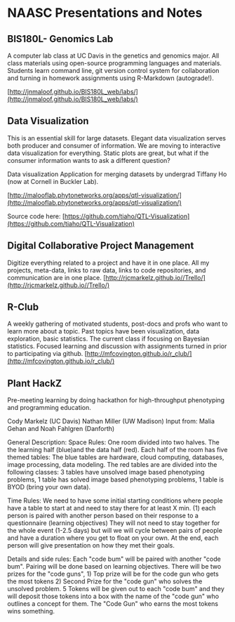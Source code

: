 # NAASC Presentations and Notes
## BIS180L- Genomics Lab
A computer lab class at UC Davis in the genetics and genomics major. All class materials using open-source programming languages and materials. Students learn command line, git version control system for collaboration and turning in homework assignments using R-Markdown (autograde!).

[http://jnmaloof.github.io/BIS180L_web/labs/](http://jnmaloof.github.io/BIS180L_web/labs/)

## Data Visualization
This is an essential skill for large datasets. Elegant data visualization serves both producer and consumer of information. We are moving to interactive data visualization for everything. Static plots are great, but what if the consumer information wants to ask a different question? 

Data visualization Application for merging datasets by undergrad Tiffany Ho (now at Cornell in Buckler Lab).

[http://malooflab.phytonetworks.org/apps/qtl-visualization/](http://malooflab.phytonetworks.org/apps/qtl-visualization/)

Source code here: [https://github.com/tiaho/QTL-Visualization](https://github.com/tiaho/QTL-Visualization)

## Digital Collaborative Project Management
Digitize everything related to a project and have it in one place. All my projects, meta-data, links to raw data, links to code repositories, and communication are in one place. 
[http://rjcmarkelz.github.io//Trello/](http://rjcmarkelz.github.io//Trello/)

## R-Club
A weekly gathering of motivated students, post-docs and profs who want to learn more about a topic. Past topics have been visualization, data exploration, basic statistics. The current class if focusing on Bayesian statistics. Focused learning and discussion with assignments turned in prior to participating via github.
[http://mfcovington.github.io/r_club/](http://mfcovington.github.io/r_club/)

## Plant HackZ
Pre-meeting learning by doing hackathon for high-throughput phenotyping and programming education.

Cody Markelz (UC Davis)
Nathan Miller (UW Madison)
Input from: Malia Gehan and Noah Fahlgren (Danforth)

General Description: 
Space Rules: One room divided into two halves. The the learning half (blue)and the data half (red). Each half of the room has five themed tables: The blue tables are hardware, cloud computing, databases, image processing, data modeling. The red tables are are divided into the following classes: 3 tables have unsolved image based phenotyping problems, 1 table has solved image based phenotyping problems, 1 table is BYOD (bring your own data).

Time Rules: We need to have some initial starting conditions where people have a table to start at and need to stay there for at least X min. (1) each person is paired with another person based on their response to a questionnaire (learning objectives) They will not need to stay together for the whole event (1-2.5 days) but will we will cycle between pairs of people and have a duration where you get to float on your own. At the end, each person will give presentation on how they met their goals.

Details and side rules: Each "code bum" will be paired with another "code bum". Pairing will be done based on learning objectives. There will be two prizes for the "code guns", 1) Top prize will be for the code gun who gets the most tokens 2) Second Prize for the "code gun" who solves the unsolved problem. 5 Tokens will be given out to each "code bum" and they will deposit those tokens into a box with the name of the "code gun" who outlines a concept for them. The "Code Gun" who earns the most tokens wins something.